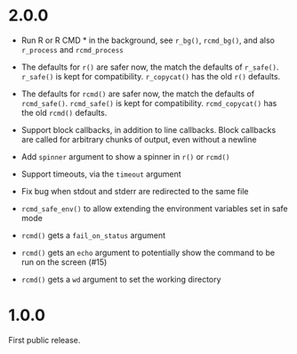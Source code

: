 
# 2.0.0

* Run R or R CMD * in the background, see `r_bg()`, `rcmd_bg()`,
  and also `r_process` and `rcmd_process`

* The defaults for `r()` are safer now, the match the defaults of
  `r_safe()`. `r_safe()` is kept for compatibility. `r_copycat()` has the
  old `r()` defaults.

* The defaults for `rcmd()` are safer now, the match the defaults of
`rcmd_safe()`. `rcmd_safe()` is kept for compatibility. `rcmd_copycat()`
  has the old `rcmd()` defaults.

* Support block callbacks, in addition to line callbacks. Block callbacks
  are called for arbitrary chunks of output, even without a newline

* Add `spinner` argument to show a spinner in `r()` or `rcmd()`

* Support timeouts, via the `timeout` argument

* Fix bug when stdout and stderr are redirected to the same file

* `rcmd_safe_env()` to allow extending the environment variables set in
  safe mode

* `rcmd()` gets a `fail_on_status` argument

* `rcmd()` gets an `echo` argument to potentially show the command to be
  run on the screen (#15)

* `rcmd()` gets a `wd` argument to set the working directory

# 1.0.0

First public release.

